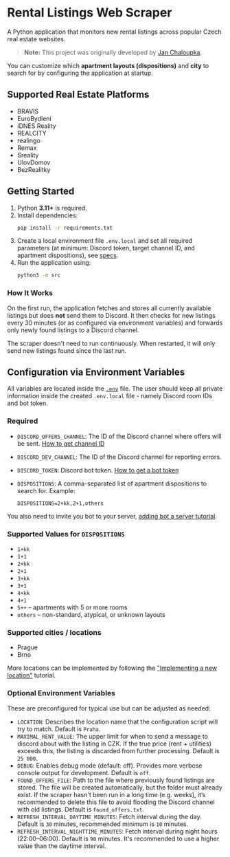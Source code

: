 # Rental Listings Web Scraper

A Python application that monitors new rental listings across popular Czech real estate websites.

> **Note:** This project was originally developed by [Jan Chaloupka](https://github.com/janchaloupka/web-scraper-nabidek-pronajmu).

You can customize which **apartment layouts (dispositions)** and **city** to search for by configuring the application at startup.

## Supported Real Estate Platforms

- BRAVIS
- EuroBydlení
- iDNES Reality
- REALCITY
- realingo
- Remax
- Sreality
- UlovDomov
- BezRealitky

## Getting Started

1. Python **3.11+** is required.
2. Install dependencies:
   ```bash
   pip install -r requirements.txt
   ```
3. Create a local environment file `.env.local` and set all required parameters (at minimum: Discord token, target channel ID, and apartment dispositions), see [specs](#required).
4. Run the application using:
   ```bash
   python3 -m src
   ```

### How It Works

On the first run, the application fetches and stores all currently available listings but does **not** send them to Discord. It then checks for new listings every 30 minutes (or as configured via environment variables) and forwards only newly found listings to a Discord channel.

The scraper doesn't need to run continuously. When restarted, it will only send new listings found since the last run.


## Configuration via Environment Variables

All variables are located inside the [`.env`](.env) file. The user should keep all private information inside the created `.env.local` file - namely Discord room IDs and bot token.

### Required

- `DISCORD_OFFERS_CHANNEL`: The ID of the Discord channel where offers will be sent.
  [How to get channel ID](https://support.discord.com/hc/en-us/articles/206346498-Where-can-I-find-my-User-Server-Message-ID-)

- `DISCORD_DEV_CHANNEL`: The ID of the Discord channel for reporting errors.

- `DISCORD_TOKEN`: Discord bot token.
  [How to get a bot token](https://discordgsm.com/guide/how-to-get-a-discord-bot-token)

- `DISPOSITIONS`: A comma-separated list of apartment dispositions to search for. Example:

  ```
  DISPOSITIONS=2+kk,2+1,others
  ```

You also need to invite you bot to your server, [adding bot a server tutorial](https://discordjs.guide/preparations/adding-your-bot-to-servers.html#bot-invite-links).

### Supported Values for `DISPOSITIONS`

- `1+kk`
- `1+1`
- `2+kk`
- `2+1`
- `3+kk`
- `3+1`
- `4+kk`
- `4+1`
- `5++` – apartments with 5 or more rooms
- `others` – non-standard, atypical, or unknown layouts

### Supported cities / locations

- Prague
- Brno

More locations can be implemented by following the ["Implementing a new location"](src/location/README.md) tutorial.

### Optional Environment Variables

These are preconfigured for typical use but can be adjusted as needed:

- `LOCATION`: Describes the location name that the configuration script will try to match. Default is `Praha`.
- `MAXIMAL_RENT_VALUE`: The upper limit for when to send a message to discord about with the listing in CZK. If the true price (rent + utilities) exceeds this, the listing is discarded from further processing. Default is `25 000`.
- `DEBUG`: Enables debug mode (default: off). Provides more verbose console output for development. Default is `off`.
- `FOUND_OFFERS_FILE`: Path to the file where previously found listings are stored. The file will be created automatically, but the folder must already exist. If the scraper hasn't been run in a long time (e.g. weeks), it’s recommended to delete this file to avoid flooding the Discord channel with old listings. Default is `found_offers.txt`.
- `REFRESH_INTERVAL_DAYTIME_MINUTES`: Fetch interval during the day. Default is `30` minutes, recommended minimum is `10` minutes.
- `REFRESH_INTERVAL_NIGHTTIME_MINUTES`: Fetch interval during night hours (22:00–06:00). Default is `90` minutes. It's recommended to use a higher value than the daytime interval.
